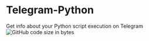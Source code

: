 # Telegram-Python
Get info about your Python script execution on Telegram  
![GitHub code size in bytes](https://img.shields.io/github/languages/code-size/sid-r-singh/telegram-python?color=green&logo=github&style=for-the-badge)
